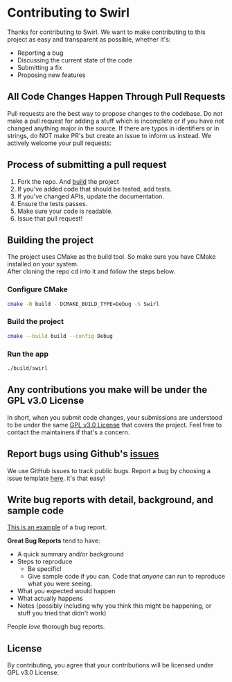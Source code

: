 # Contributing to Swirl

Thanks for contributing to Swirl. We want to make contributing to this project as easy and transparent as possible, whether it's:

-   Reporting a bug
-   Discussing the current state of the code
-   Submitting a fix
-   Proposing new features

## All Code Changes Happen Through Pull Requests

Pull requests are the best way to propose changes to the codebase. Do not make a pull request for adding a stuff which is incomplete or if you have not changed anything major in the source. If there are typos in identifiers or in strings, do NOT make PR's but create an issue to inform us instead. We actively welcome your pull requests:

## Process of submitting a pull request
1. Fork the repo. And [build](#building-the-project) the project
1. If you've added code that should be tested, add tests.
1. If you've changed APIs, update the documentation.
1. Ensure the tests passes.
1. Make sure your code is readable.
1. Issue that pull request!

## Building the project
The project uses CMake as the build tool. So make sure you have CMake installed on your system.<br>
After cloning the repo cd into it and follow the steps below.
### Configure CMake
```bash
cmake -B build - DCMAKE_BUILD_TYPE=Debug -S Swirl
```

### Build the project
```bash
cmake --build build --config Debug
```
### Run the app
```bash
./build/swirl
```
## Any contributions you make will be under the GPL v3.0 License

In short, when you submit code changes, your submissions are understood to be under the same [GPL v3.0 License](https://choosealicense.com/licenses/gpl-3.0/) that covers the project. Feel free to contact the maintainers if that's a concern.

## Report bugs using Github's [issues](https://github.com/SwirlLang/Swirl/issues)

We use GitHub issues to track public bugs. Report a bug by choosing a issue template [here](https://github.com/SwirlLang/Swirl/issues/new/choose). it's that easy!

## Write bug reports with detail, background, and sample code

[This is an example](http://stackoverflow.com/q/12488905/180626) of a bug report.

**Great Bug Reports** tend to have:

-   A quick summary and/or background
-   Steps to reproduce
    -   Be specific!
    -   Give sample code if you can. Code that _anyone_ can run to reproduce what you were seeing.
-   What you expected would happen
-   What actually happens
-   Notes (possibly including why you think this might be happening, or stuff you tried that didn't work)

People _love_ thorough bug reports.

## License

By contributing, you agree that your contributions will be licensed under GPL v3.0 License.
